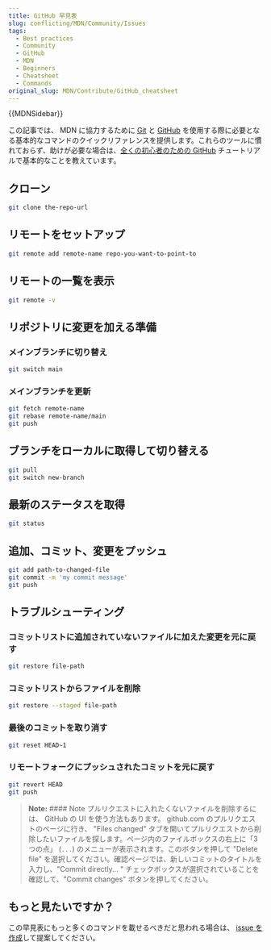 ```yaml
---
title: GitHub 早見表
slug: conflicting/MDN/Community/Issues
tags:
  - Best practices
  - Community
  - GitHub
  - MDN
  - Beginners
  - Cheatsheet
  - Commands
original_slug: MDN/Contribute/GitHub_cheatsheet
---
```

{{MDNSidebar}}

この記事では、 MDN に協力するために [Git](https://git-scm.com/) と [GitHub](https://github.com/) を使用する際に必要となる基本的なコマンドのクイックリファレンスを提供します。これらのツールに慣れておらず、助けが必要な場合は、[全くの初心者のための GitHub](/ja/docs/MDN/Contribute/GitHub_beginners) チュートリアルで基本的なことを教えています。

## クローン

```bash
git clone the-repo-url
```

## リモートをセットアップ

```bash
git remote add remote-name repo-you-want-to-point-to
```

## リモートの一覧を表示

```bash
git remote -v
```

## リポジトリに変更を加える準備

### メインブランチに切り替え

```bash
git switch main
```

### メインブランチを更新

```bash
git fetch remote-name
git rebase remote-name/main
git push
```

## ブランチをローカルに取得して切り替える

```bash
git pull
git switch new-branch
```

## 最新のステータスを取得

```bash
git status
```

## 追加、コミット、変更をプッシュ

```bash
git add path-to-changed-file
git commit -m 'my commit message'
git push
```

## トラブルシューティング

### コミットリストに追加されていないファイルに加えた変更を元に戻す

```bash
git restore file-path
```

### コミットリストからファイルを削除

```bash
git restore --staged file-path
```

### 最後のコミットを取り消す

```bash
git reset HEAD~1
```

### リモートフォークにプッシュされたコミットを元に戻す

```bash
git revert HEAD
git push
```

> **Note:** #### Note プルリクエストに入れたくないファイルを削除するには、 GitHub の UI を使う方法もあります。 github.com のプルリクエストのページに行き、 "Files changed" タブを開いてプルリクエストから削除したいファイルを探します。ページ内のファイルボックスの右上に「3 つの点」 (`...`) のメニューが表示されます。このボタンを押して "Delete file" を選択してください。確認ページでは、新しいコミットのタイトルを入力し、"Commit directly... " チェックボックスが選択されていることを確認して、"Commit changes" ボタンを押してください。

## もっと見たいですか？

この早見表にもっと多くのコマンドを載せるべきだと思われる場合は、 [issue を作成](https://github.com/mdn/content/issues/new)して提案してください。
